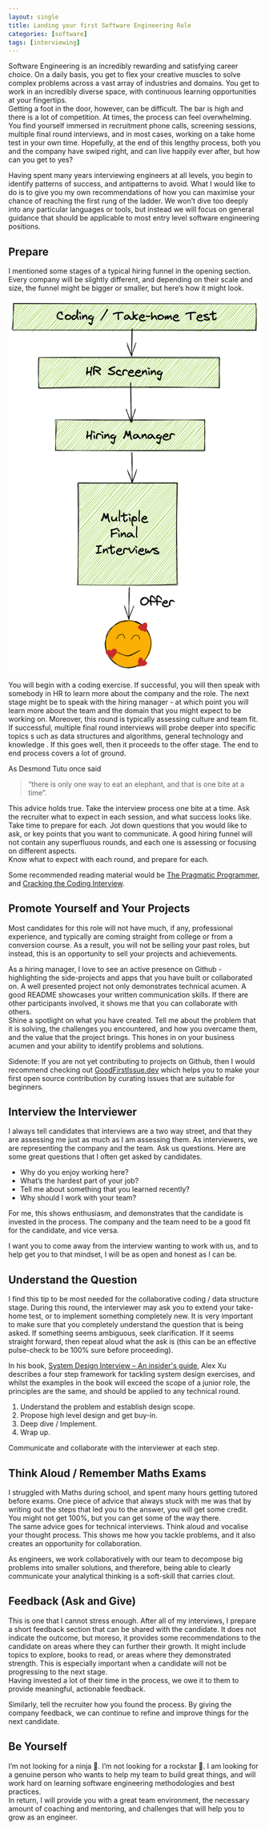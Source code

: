 ```yaml
---
layout: single
title: Landing your first Software Engineering Role
categories: [software]
tags: [interviewing]
---
```


Software Engineering is an incredibly rewarding and satisfying career choice. On a daily basis, you get to flex your creative muscles to solve complex 
problems across a vast array of industries and domains. You get to work in an incredibly diverse space, with continuous learning opportunities at your fingertips.  
Getting a foot in the door, however, can be difficult. The bar is high and there is a lot of competition. At times, 
the process can feel overwhelming. You find yourself immersed in recruitment phone calls, screening sessions, multiple final round interviews, 
and in most cases, working on a take home test in your own time. Hopefully, at the end of this lengthy process, 
both you and the company have swiped right, and can live happily ever after, but how can you get to yes?  
  
Having spent many years interviewing engineers at all levels, you begin to identify patterns of success, and antipatterns to avoid. 
What I would like to do is to give you my own recommendations of how you can maximise your chance of reaching the first rung of the ladder. 
We won’t dive too deeply into any particular languages or tools, but instead we will focus on general guidance that should be applicable to 
most entry level software engineering positions.

## Prepare
I mentioned some stages of a typical hiring funnel in the opening section. Every company will be slightly different, and depending on their scale and size, 
the funnel might be bigger or smaller, but here’s how it might look.

![funnel](/assets/images/funnel/funnel.png)

You will begin with a coding exercise. If successful, you will then speak with somebody in HR to learn more about the company and the role. 
The next stage might be to speak with the hiring manager - at which point you will learn more about the team and the domain that you might expect to be working on. 
Moreover, this round is typically assessing culture and team fit. If successful, multiple final round interviews will probe deeper into specific topics s
uch as data structures and algorithms, general technology and knowledge . If this goes well, then it proceeds to the offer stage. 
The end to end process covers a lot of ground.

As Desmond Tutu once said 

> “there is only one way to eat an elephant, and that is one bite at a time”. 

This advice holds true. Take the interview process one bite at a time. Ask the recruiter what to expect in each session, and what success looks like.
Take time to prepare for each. Jot down questions that you would like to ask, or key points that you want to communicate. 
A good hiring funnel will not contain any superfluous rounds, and each one is assessing or focusing on different aspects.  
Know what to expect with each round, and prepare for each.

Some recommended reading material would be [The Pragmatic Programmer](https://www.amazon.co.uk/Pragmatic-Programmer-journey-mastery-Anniversary/dp/0135957052/), and [Cracking the Coding Interview](https://www.amazon.co.uk/Cracking-Coding-Interview-6th-Programming/dp/0984782850/). 

## Promote Yourself and Your Projects
Most candidates for this role will not have much, if any, professional experience, and typically are coming straight from college or from a conversion course. 
As a result, you will not be selling your past roles, but instead, this is an opportunity to sell your projects and achievements.  

As a hiring manager, I love to see an active presence on Github - highlighting the side-projects and apps that you have built or collaborated on. 
A well presented project not only demonstrates technical acumen. A good README showcases your written communication skills. 
If there are other participants involved, it shows me that you can collaborate with others.  
Shine a spotlight on what you have created. Tell me about the problem that it is solving, the challenges you encountered, and how you overcame them, 
and the value that the project brings. This hones in on your business acumen and your ability to identify problems and solutions. 

Sidenote: If you are not yet contributing to projects on Github, then I would recommend checking out [GoodFirstIssue.dev](https://goodfirstissue.dev/) 
which helps you to make your first open source contribution by curating issues that are suitable for beginners.

## Interview the Interviewer
I always tell candidates that interviews are a two way street, and that they are assessing me just as much as I am assessing them. 
As interviewers, we are representing the company and the team. Ask us questions. Here are some great questions that I often get asked by candidates. 

- Why do you enjoy working here?
- What’s the hardest part of your job?
- Tell me about something that you learned recently?
- Why should I work with your team?
 
For me, this shows enthusiasm, and demonstrates that the candidate is invested in the process. The company and the team need to be a good fit for the candidate, 
and vice versa.  

I want you to come away from the interview wanting to work with us, and to help get you to that mindset, I will be as open and honest as I can be.

## Understand the Question
I find this tip to be most needed for the collaborative coding / data structure stage. During this round, the interviewer may ask you to extend your take-home test,
or to implement something completely new. It is very important to make sure that you completely understand the question that is being asked. 
If something seems ambiguous, seek clarification. If it seems straight forward, then repeat aloud what the ask is (this can be an effective pulse-check to be 100% sure before proceeding).

In his book, [System Design Interview – An insider's guide](https://www.amazon.co.uk/System-Design-Interview-insiders-Second/dp/B08CMF2CQF), Alex Xu describes a 
four step framework for tackling system design exercises, and whilst the examples in the book will exceed the scope of a junior role, 
the principles are the same, and should be applied to any technical round.

1. Understand the problem and establish design scope.
2. Propose high level design and get buy-in.
3. Deep dive / Implement.
4. Wrap up.

Communicate and collaborate with the interviewer at each step. 

## Think Aloud / Remember Maths Exams
I struggled with Maths during school, and spent many hours getting tutored before exams. One piece of advice that always stuck with me was that 
by writing out the steps that led you to the answer, you will get some credit. You might not get 100%, but you can get some of the way there.  
The same advice goes for technical interviews. Think aloud and vocalise your thought process. This shows me how you tackle problems, and 
it also creates an opportunity for collaboration.  

As engineers, we work collaboratively with our team to decompose big problems into smaller solutions, and therefore, being able to clearly 
communicate your analytical thinking is a soft-skill that carries clout. 

## Feedback (Ask and Give)
This is one that I cannot stress enough. After all of my interviews, I prepare a short feedback section that can be shared with the candidate. 
It does not indicate the outcome, but moreso, it provides some recommendations to the candidate on areas where they can further their growth. 
It might include topics to explore, books to read, or areas where they demonstrated strength. This is especially important when a candidate will 
not be progressing to the next stage.  
Having invested a lot of their time in the process, we owe it to them to provide meaningful, actionable feedback.  

Similarly, tell the recruiter how you found the process. By giving the company feedback, we can continue to refine and improve things for the next candidate.

## Be Yourself
I’m not looking for a ninja 🥷. I’m not looking for a rockstar 🤘. I am looking for a genuine person who wants to help my team to build great things, 
and will work hard on learning software engineering methodologies and best practices.  
In return, I will provide you with a great team environment, the necessary amount of coaching and mentoring, and challenges that will help you to 
grow as an engineer.

